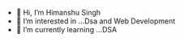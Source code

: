 - 👋 Hi, I’m Himanshu Singh 
- 👀 I’m interested in ...Dsa and Web Development 
- 🌱 I’m currently learning ...DSA


<!---
himanshu19624/himanshu19624 is a ✨ special ✨ repository because its `README.md` (this file) appears on your GitHub profile.
You can click the Preview link to take a look at your changes.
--->
